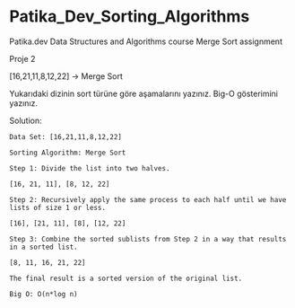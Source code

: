 # Patika_Dev_Sorting_Algorithms
Patika.dev Data Structures and Algorithms course Merge Sort assignment

Proje 2

[16,21,11,8,12,22] -> Merge Sort

Yukarıdaki dizinin sort türüne göre aşamalarını yazınız.
Big-O gösterimini yazınız.

Solution:

	Data Set: [16,21,11,8,12,22]

	Sorting Algorithm: Merge Sort

	Step 1: Divide the list into two halves.

	[16, 21, 11], [8, 12, 22]

	Step 2: Recursively apply the same process to each half until we have lists of size 1 or less.

	[16], [21, 11], [8], [12, 22]

	Step 3: Combine the sorted sublists from Step 2 in a way that results in a sorted list.

	[8, 11, 16, 21, 22]

	The final result is a sorted version of the original list.

	Big O: O(n*log n)
